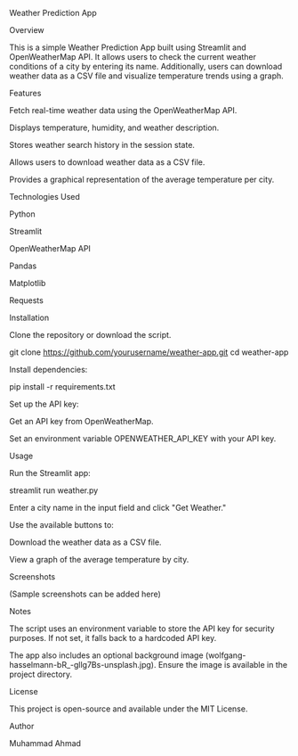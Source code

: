 Weather Prediction App

Overview

This is a simple Weather Prediction App built using Streamlit and OpenWeatherMap API. It allows users to check the current weather conditions of a city by entering its name. Additionally, users can download weather data as a CSV file and visualize temperature trends using a graph.

Features

Fetch real-time weather data using the OpenWeatherMap API.

Displays temperature, humidity, and weather description.

Stores weather search history in the session state.

Allows users to download weather data as a CSV file.

Provides a graphical representation of the average temperature per city.

Technologies Used

Python

Streamlit

OpenWeatherMap API

Pandas

Matplotlib

Requests

Installation

Clone the repository or download the script.

git clone https://github.com/yourusername/weather-app.git
cd weather-app

Install dependencies:

pip install -r requirements.txt

Set up the API key:

Get an API key from OpenWeatherMap.

Set an environment variable OPENWEATHER_API_KEY with your API key.

Usage

Run the Streamlit app:

streamlit run weather.py

Enter a city name in the input field and click "Get Weather."

Use the available buttons to:

Download the weather data as a CSV file.

View a graph of the average temperature by city.

Screenshots

(Sample screenshots can be added here)

Notes

The script uses an environment variable to store the API key for security purposes. If not set, it falls back to a hardcoded API key.

The app also includes an optional background image (wolfgang-hasselmann-bR_-gllg7Bs-unsplash.jpg). Ensure the image is available in the project directory.

License

This project is open-source and available under the MIT License.

Author

Muhammad Ahmad
